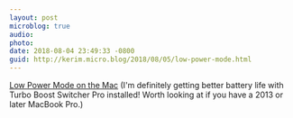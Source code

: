 ```yaml
---
layout: post
microblog: true
audio: 
photo: 
date: 2018-08-04 23:49:33 -0800
guid: http://kerim.micro.blog/2018/08/05/low-power-mode.html
---
```

[Low Power Mode on the Mac](https://marco.org/2018/07/31/mac-low-power-mode) (I'm definitely getting better battery life with Turbo Boost Switcher Pro installed! Worth looking at if you have a 2013 or later MacBook Pro.)
